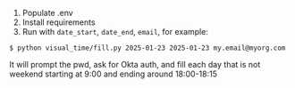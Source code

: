 1. Populate .env
2. Install requirements
3. Run with `date_start`, `date_end`, `email`, for example:
```
$ python visual_time/fill.py 2025-01-23 2025-01-23 my.email@myorg.com
```

It will prompt the pwd, ask for Okta auth, and fill each day that is not weekend starting at 9:00 and ending around 18:00-18:15

